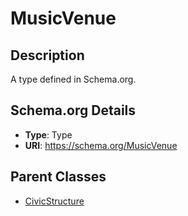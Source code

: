 # MusicVenue

## Description
A type defined in Schema.org.

## Schema.org Details
- **Type**: Type
- **URI**: https://schema.org/MusicVenue

## Parent Classes
- [CivicStructure](../CivicStructure.md)

